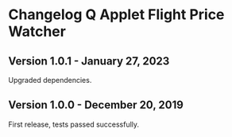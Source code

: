 # Changelog Q Applet Flight Price Watcher

## Version 1.0.1 - January 27, 2023

Upgraded dependencies.

## Version 1.0.0 - December 20, 2019

First release, tests passed successfully.

